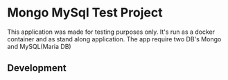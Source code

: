 # Mongo MySql Test Project 
This application was made for testing purposes only. It's run as a docker container and as stand along application. 
 The app require two DB's Mongo and MySQL(Maria DB)  
## Development
